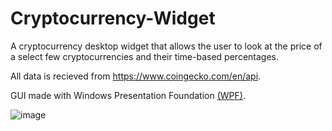 # Cryptocurrency-Widget
A cryptocurrency desktop widget that allows the user to look at the price of a select few cryptocurrencies and their time-based percentages.

All data is recieved from https://www.coingecko.com/en/api.

GUI made with Windows Presentation Foundation [(WPF)](https://visualstudio.microsoft.com/vs/features/wpf/).

![image](https://user-images.githubusercontent.com/71614127/123332924-0a719480-d539-11eb-98ba-8b5cf1ae84a2.png)
